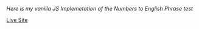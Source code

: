 _Here is my vanilla JS Implemetation of the Numbers to English Phrase test_

[Live Site](https://dirisujesse.github.io/VanillaNumerals/)
